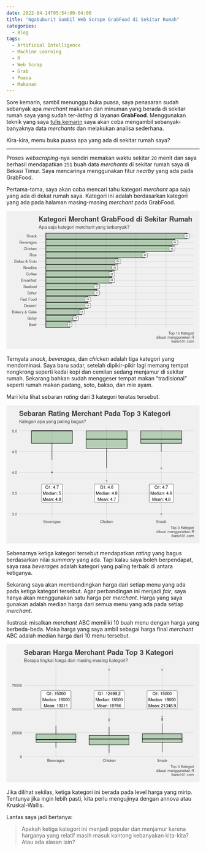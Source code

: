 ```yaml
---
date: 2022-04-14T05:54:00-04:00
title: "Ngabuburit Sambil Web Scrape GrabFood di Sekitar Rumah"
categories:
  - Blog
tags:
  - Artificial Intelligence
  - Machine Learning
  - R
  - Web Scrap
  - Grab
  - Puasa
  - Makanan
---
```


Sore kemarin, sambil menunggu buka puasa, saya penasaran sudah sebanyak
apa *merchant* makanan dan minuman yang berada di sekitar rumah saya
yang sudah ter-*listing* di layanan **GrabFood**. Menggunakan teknik
yang saya [tulis kemarin](https://ikanx101.com/blog/selenium-rvest/)
saya akan coba mengambil sebanyak-banyaknya data *merchants* dan
melakukan analisa sederhana.

Kira-kira, menu buka puasa apa yang ada di sekitar rumah saya?

------------------------------------------------------------------------

Proses *webscraping*-nya sendiri memakan waktu sekitar `20` menit dan
saya berhasil mendapatkan `251` buah data *merchants* di sekitar rumah
saya di Bekasi Timur. Saya mencarinya menggunakan fitur *nearby* yang
ada pada GrabFood.

Pertama-tama, saya akan coba mencari tahu kategori *merchant* apa saja
yang ada di dekat rumah saya. Kategori ini adalah berdasarkan kategori
yang ada pada halaman masing-masing *merchant* pada GrabFood.

![](post_files/figure-gfm/unnamed-chunk-1-1.png)<!-- -->

Ternyata *snack*, *beverages*, dan *chicken* adalah tiga kategori yang
mendominasi. Saya baru sadar, setelah dipikir-pikir lagi memang tempat
nongkrong seperti kedai kopi dan cemilan sedang menjamur di sekitar
rumah. Sekarang bahkan sudah menggeser tempat makan “tradisional”
seperti rumah makan padang, soto, bakso, dan mie ayam.

Mari kita lihat sebaran *rating* dari 3 kategori teratas tersebut.

![](post_files/figure-gfm/unnamed-chunk-2-1.png)<!-- -->

Sebenarnya ketiga kategori tersebut mendapatkan *rating* yang bagus
berdasarkan nilai *summary* yang ada. Tapi kalau saya boleh berpendapat,
saya rasa *beverages* adalah kategori yang paling terbaik di antara
ketiganya.

Sekarang saya akan membandingkan harga dari setiap menu yang ada pada
ketiga kategori tersebut. Agar perbandingan ini menjadi *fair*, saya
hanya akan menggunakan satu harga per *merchant*. Harga yang saya
gunakan adalah median harga dari semua menu yang ada pada setiap
*merchant*.

Ilustrasi: misalkan *merchant* ABC memiliki 10 buah menu dengan harga
yang berbeda-beda. Maka harga yang saya ambil sebagai harga final
*merchant* ABC adalah median harga dari 10 menu tersebut.

![](post_files/figure-gfm/unnamed-chunk-3-1.png)<!-- -->

Jika dilihat sekilas, ketiga kategori ini berada pada level harga yang
mirip. Tentunya jika ingin lebih pasti, kita perlu mengujinya dengan
annova atau Kruskal-Wallis.

Lantas saya jadi bertanya:

> Apakah ketiga kategori ini menjadi populer dan menjamur karena
> harganya yang relatif masih masuk kantong kebanyakan kita-kita? Atau
> ada alasan lain?
